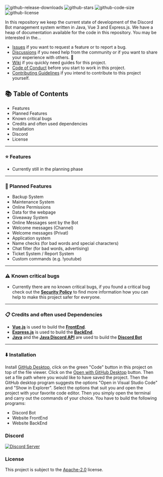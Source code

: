 ![github-release-downloads](https://img.shields.io/github/downloads/NicoKempeEU/discord-bot/total)
![github-stars](https://img.shields.io/github/stars/NicoKempeEU/discord-bot)
![github-code-size](https://img.shields.io/github/languages/code-size/NicoKempeEU/discord-bot)
![github-license](https://img.shields.io/github/license/NicoKempeEU/discord-bot)

In this repository we keep the current state of development of the Discord Bot management system written in Java, Vue 3 and Express.js. We have a heap of documentation available for the code in this repository. You may be interested in the...

* [Issues](https://github.com/NicoKempeEU/discord-bot/issues) if you want to request a feature or to report a bug.
* [Discussions](https://github.com/NicoKempeEU/discord-bot/discussions) if you need help from the community or if you want to share your experience with others. 💓
* [Wiki](https://github.com/NicoKempeEU/discord-bot/wiki) if you quickly need guides for this project.
* [Code of Conduct](https://github.com/NicoKempeEU/discord-bot/blob/main/docs/code_of_conduct.md) before you start to work in this project.
* [Contributing Guidelines](https://github.com/NicoKempeEU/discord-bot/blob/main/docs/contributing.md) if you intend to contribute to this project yourself. 

## 📚 Table of Contents
- Features
- Planned Features
- Known critical bugs
- Credits and often used dependencies
- Installation
- Discord
- License

---

### ⭐ Features
- Currently still in the planning phase

---

### 🌙 Planned Features
- Backup System
- Maintenance System
- Online Permissions
- Data for the webpage
- Giveaway System
- Online Messages sent by the Bot
- Welcome messages (Channel)
- Welcome messages (Privat)
- Application system
- Name checks (for bad words and special characters)
- Chat filter (for bad words, advertising)
- Ticket System / Report System
- Custom commands (e.g. !youtube)

---

### ⚠️ Known critical bugs
- Currently there are no known critical bugs, if you found a critical bug check out the **[Security Policy](https://github.com/NicoKempeEU/discord-bot/security/policy)** to find more information how you can help to make this project safer for everyone.

---

### 📋 Credits and often used Dependencies
- **[Vue.js](https://vuejs.org/)** is used to build the **[FrontEnd](https://github.com/NicoKempeEU/discord-bot/blob/main/website)**.
- **[Express.js](https://expressjs.com/)** is used to build the **[BackEnd](https://github.com/NicoKempeEU/discord-bot/blob/main/server)**.
- **[Java](https://java.com/)** and the **[Java Discord API](https://github.com/DV8FromTheWorld/JDA)** are used to build the **[Discord Bot](https://github.com/NicoKempeEU/discord-bot/blob/main/bot)**

---

### ⬇️ Installation
Install [GitHub Desktop](https://desktop.github.com/), click on the green "Code" button in this project on top of the file viewer. Click on the [Open with GitHub Desktop](x-github-client://openRepo/https://github.com/NicoKempeEU/discord-bot) button. Then set a file path where you would like to have saved the project. Then the GitHub desktop program suggests the options "Open in Visual Studio Code" and "Show in Explorer". Select the options that suit you and open the project with your favorite code editor. Then you simply open the terminal and carry out the commands of your choice. You have to build the following programs:
- Discord Bot
- Website FrontEnd
- Website BackEnd


### Discord
[![Discord Server](https://discordapp.com/api/guilds/528350750825512988/widget.png?style=banner2)](https://discord.com/invite/t9frQmmqPe)

### License
This project is subject to the [Apache-2.0](https://github.com/NicoKempeEU/discord-bot/blob/main/LICENSE) license.

